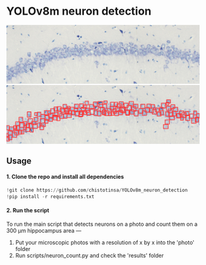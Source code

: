 # YOLOv8m neuron detection

![plot](./readme_pics/hippocampus_raw.jpg)
![plot](./readme_pics/detected_cells.jpg)


## Usage
#### 1. Clone the repo and install all dependencies
```python
!git clone https://github.com/chistotinsa/YOLOv8m_neuron_detection
!pip install -r requirements.txt
```

#### 2. Run the script
To run the main script that detects neurons on a photo and count them on a 300 μm hippocampus area — 
1. Put your microscopic photos with a resolution of x by x into the 'photo' folder
2. Run scripts/neuron_count.py and check the 'results' folder
